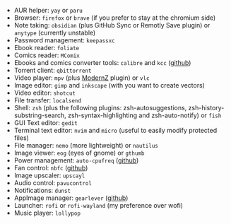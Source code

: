 - AUR helper: `yay` or `paru`
- Browser: `firefox` or `brave` (if you prefer to stay at the chromium side)
- Note taking: `obsidian` (plus GitHub Sync or Remotly Save plugin) or `anytype` (currently unstable)
- Password management: `keepassxc`
- Ebook reader: `foliate`
- Comics reader: `MComix`
- Ebooks and comics converter tools: `calibre` and `kcc` ([github](https://github.com/ciromattia/kcc))
- Torrent client: `qbittorrent`
- Video player: `mpv` (plus [ModernZ](https://github.com/Samillion/ModernZ) plugin) or `vlc`
- Image editor: `gimp` and `inkscape` (with you want to create vectors)
- Video editor: `shotcut`
- File transfer: `localsend`
- Shell: `zsh` (plus the following plugins: zsh-autosuggestions, zsh-history-substring-search, zsh-syntax-highlighting and zsh-auto-notify) or `fish`
- GUI Text editor: `gedit`
- Terminal text editor: `nvim` and `micro` (useful to easily modify protected files)
- File manager: `nemo` (more lightweight) or `nautilus`
- Image viewer: `eog` (eyes of gnome) or `gthumb`
- Power management: `auto-cpufreq` ([github](https://github.com/AdnanHodzic/auto-cpufreq))
- Fan control: `nbfc` ([github](https://github.com/hirschmann/nbfc))
- Image upscaler: `upscayl`
- Audio control: `pavucontrol`
- Notifications: `dunst`
- AppImage manager: `gearlever` ([github](https://github.com/mijorus/gearlever))
- Launcher: `rofi` or `rofi-wayland` (my preference over wofi)
- Music player: `lollypop`
